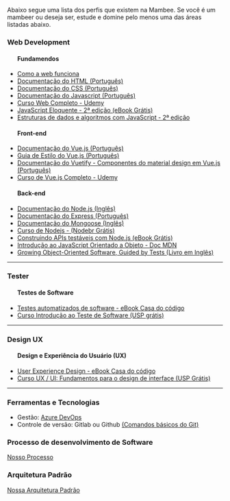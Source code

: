<link href="/css/style.css" rel="stylesheet">

<p>Abaixo segue uma lista dos perfis que existem na Mambee.
<span class="destaque">Se você é um mambeer ou deseja ser, estude e domine pelo menos uma das áreas listadas abaixo.</span></p>
<h3>Web Development</h3>
<ul>
  <h4>Fundamendos</h4>
  <li>
    <a href="https://developer.mozilla.org/pt-BR/docs/Aprender/Getting_started_with_the_web/Como_a_Web_funciona"> Como a web funciona </a>
  </li>
  <li>
    <a href="https://developer.mozilla.org/pt-BR/docs/Web/HTML" target="_blank">
    Documentação do HTML (Português)
 </a>
  </li>
    <li>
    <a href="https://developer.mozilla.org/pt-BR/docs/Web/CSS" target="_blank">
    Documentação do CSS (Português)
 </a>
  </li>
    <li>
    <a href="https://developer.mozilla.org/pt-BR/docs/Web/JavaScript/Guide" target="_blank">
    Documentação do Javascript (Português)
 </a>
  </li>
    <li>
    <a href="https://www.udemy.com/curso-web/" target="_blank">
    Curso Web Completo - Udemy </a>
  </li>
    <li>
    <a href="https://github.com/braziljs/eloquente-javascript" target="_blank">
    JavaScript Eloquente - 2ª edição (eBook Grátis)
 </a>
  </li>
  <li>
    <a href="https://novatec.com.br/livros/estruturas-de-dados-algoritmos-em-javascript-2ed/" target="_blank">
    Estruturas de dados e algoritmos com JavaScript - 2ª edição </a>
  </li>
</ul>
<ul>
  <h4>Front-end</h4>
  <li>
    <a href="https://br.vuejs.org/v2/guide/" target="_blank">
    Documentação do Vue.js (Português)
 </a>
  </li>
     <li>
    <a href="https://br.vuejs.org/v2/style-guide/index.html" target="_blank"> Guia de Estilo do Vue.js (Português)</a>
  </li>
     <li>
    <a href="https://vuetifyjs.com/pt-BR/" target="_blank">
    Documentação do Vuetify - Componentes do material design em Vue.js  (Português) </a>
  </li>
  <li>
    <a href=" https://www.udemy.com/vue-js-completo/" target="_blank"> 
    Curso de Vue.js Completo - Udemy </a>
    </li>
</ul>
<ul>
  <h4>Back-end</h4>
     <li>
    <a href="https://nodejs.org/en/docs/" target="_blank"> 
    Documentação do Node.js (Inglês) 
    </a>
  </li>
     <li>
    <a href="https://expressjs.com/pt-br/" target="_blank"> 
    Documentação do Express (Português)
     </a>
  </li>
  <li>
    <a href="https://mongoosejs.com/docs/guide.html">
      Documentação do Mongoose (Inglês)
    </a>
  </li>
  <li>
    <a href="https://cursos.nodebr.org/" target="_blank"> Curso de Nodejs - (Nodebr Grátis) </a>
  </li>
  <li>
    <a href="https://leanpub.com/construindo-apis-testaveis-com-nodejs/" target="_blank">Construindo APIs testáveis com Node.js (eBook Grátis) </a>
  </li>
      <li>
    <a href="https://developer.mozilla.org/pt-BR/docs/Web/JavaScript/Introduction_to_Object-Oriented_JavaScript" target="_blank"> 
    Introdução ao JavaScript Orientado a Objeto - Doc MDN
    </a>
  </li>
  <li>
    <a href="https://www.amazon.com.br/dp/B002TIOYVW/" target="_blank"> Growing Object-Oriented Software, Guided by Tests (Livro em Inglês)
    </a>
  </li>
</ul>

<hr/>

<h3>Tester</h3>
<ul>
  <h4>Testes de Software</h4>
     <li>
    <a href="https://www.casadocodigo.com.br/products/livro-testes-de-software" target="_blank"> Testes automatizados de software - eBook Casa do código </a>
  </li>
  <li>
    <a href="https://www.coursera.org/learn/intro-teste-de-software" target="_blank"> Curso Introdução ao Teste de Software (USP grátis)
    </a>
  </li>
</ul>

<hr/>

<h3>Design UX</h3>
<ul>
  <h4>Design e Experiência do Usuário (UX)</h4>
 <li>
    <a href="https://www.casadocodigo.com.br/products/livro-ux-produtos-digitais" target="_blank"> User Experience Design - eBook Casa do código</a>
  </li>
   <li>
    <a href="https://www.coursera.org/learn/ux-ui-design-de-interface" target="_blank"> 
    Curso UX / UI: Fundamentos para o design de interface (USP Grátis)
    </a>
  </li>
</ul>

<hr/>


  <h3>Ferramentas e Tecnologias</h3>
<ul>
  <li><span>Gestão:
    <a href="https://dev.azure.com" target="_blank"> 
  Azure DevOps</a></span>
  </li>
  <li><span>Controle de versão: Gitlab ou Github 
    <a href="https://gist.github.com/jesielviana/79b444d60933248e649d45e4ebbf0fb5" target="_blank"> 
    (Comandos básicos do Git) </a></span>
  </li>
</ul>
  <h3>Processo de desenvolvimento de Software</h3>
<p>
  <a href="https://gist.github.com/jesielviana/79b444d60933248e649d45e4ebbf0fb5" target="_blank"> Nosso Processo </a>
</p>
  <h3>Arquitetura Padrão</h3>
  <p>
  <a href="https://gist.github.com/jesielviana/79b444d60933248e649d45e4ebbf0fb5" target="_blank"> Nossa Arquitetura Padrão </a>
</p>




